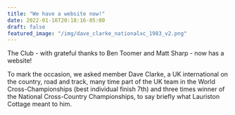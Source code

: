 ```yaml
---
title: "We have a website now!"
date: 2022-01-16T20:18:16-05:00
draft: false
featured_image: "/img/dave_clarke_nationalxc_1983_v2.png"
---
```


The Club - with grateful thanks to Ben Toomer and Matt Sharp - now has a website! 

To mark the occasion, we asked member Dave Clarke, a UK international on the country, road and track, many time part of the UK team in the World Cross-Championships (best individual finish 7th) and three times winner of the National Cross-Country Championships, to say briefly what Lauriston Cottage meant to him.
